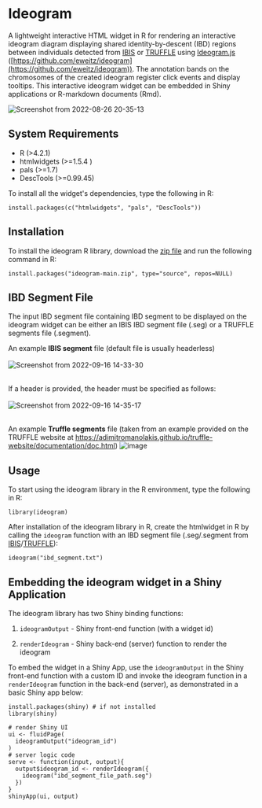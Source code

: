 # Ideogram
A lightweight interactive HTML widget in R for rendering an interactive ideogram diagram displaying shared identity-by-descent (IBD) regions between individuals detected from [IBIS](https://github.com/williamslab/ibis) or [TRUFFLE](https://adimitromanolakis.github.io/truffle-website/) using [Ideogram.js](https://eweitz.github.io/ideogram/) ([https://github.com/eweitz/ideogram](https://github.com/eweitz/ideogram)). The annotation bands on the chromosomes of the created ideogram register click events and display tooltips. This interactive ideogram widget can be embedded in Shiny applications or R-markdown documents (Rmd).

![Screenshot from 2022-08-26 20-35-13](https://user-images.githubusercontent.com/26285885/190521305-94d45292-a140-43b2-b6a1-2582a6a9cadb.png)

## System Requirements
- R (>4.2.1)
- htmlwidgets (>=1.5.4 )
- pals (>=1.7)
- DescTools (>=0.99.45)


To install all the widget's dependencies, type the following in R:
```
install.packages(c("htmlwidgets", "pals", "DescTools"))
```


## Installation
To install the ideogram R library, download the [zip file](https://github.com/a-thind/ideogram/archive/refs/heads/main.zip) and run the following command in R:
```
install.packages("ideogram-main.zip", type="source", repos=NULL)
```
## IBD Segment File
The input IBD segment file containing IBD segment to be displayed on the ideogram widget can be either an IBIS IBD segment file (.seg) or a TRUFFLE segments file (.segment).

An example <b>IBIS segment</b> file (default file is usually headerless)<br/><br/>
![Screenshot from 2022-09-16 14-33-30](https://user-images.githubusercontent.com/26285885/190651099-ba52fb6e-e7cb-4f34-afcc-2cd2fe89d7a3.png)
<br/><br/>

If a header is provided, the header must be specified as follows:<br/><br/>
![Screenshot from 2022-09-16 14-35-17](https://user-images.githubusercontent.com/26285885/190651492-ce765220-017f-49f2-8904-ce0aca71d07f.png)
<br/><br/>

An example <b>Truffle segments</b> file (taken from an example provided on the TRUFFLE website at https://adimitromanolakis.github.io/truffle-website/documentation/doc.html)
![image](https://user-images.githubusercontent.com/26285885/190647191-29a3bebd-dfb8-4341-867b-00e9ac211dbe.png)


## Usage
To start using the ideogram library in the R environment, type the following in R:
```
library(ideogram)
```

After installation of the ideogram library in R, create the htmlwidget in R by calling the ```ideogram``` function with an IBD segment file (.seg/.segment from [IBIS](https://github.com/williamslab/ibis)/[TRUFFLE](https://adimitromanolakis.github.io/truffle-website/)):
```
ideogram("ibd_segment.txt")
```
## Embedding the ideogram widget in a Shiny Application
The ideogram library has two Shiny binding functions:

1. ```ideogramOutput``` - Shiny front-end function (with a widget id) 

2. ```renderIdeogram``` - Shiny back-end (server) function  to render the ideogram

To embed the widget in a Shiny App, use the ```ideogramOutput``` in the Shiny front-end function with a custom ID and invoke the ideogram function in a ```renderIdeogram``` function in the back-end (server), as demonstrated in a basic Shiny app below:
```
install.packages(shiny) # if not installed
library(shiny)

# render Shiny UI
ui <- fluidPage(
  ideogramOutput("ideogram_id")
)
# server logic code
serve <- function(input, output){
  output$ideogram_id <- renderIdeogram({
    ideogram("ibd_segment_file_path.seg")
  })
}
shinyApp(ui, output)
```
